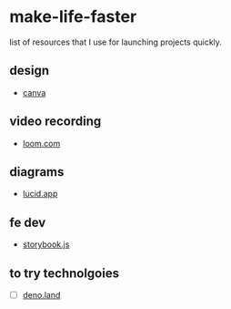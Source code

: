 # make-life-faster
list of resources that I use for launching projects quickly.

## design
- [canva](https://www.canva.com/logos/)

## video recording
- [loom.com](https://www.loom.com/looms/videos)


## diagrams
- [lucid.app](https://lucid.app/documents#/dashboard)

## fe dev
- [storybook.js](https://storybook.js.org/)


## to try technolgoies
- [ ] [deno.land](https://deno.land/)
